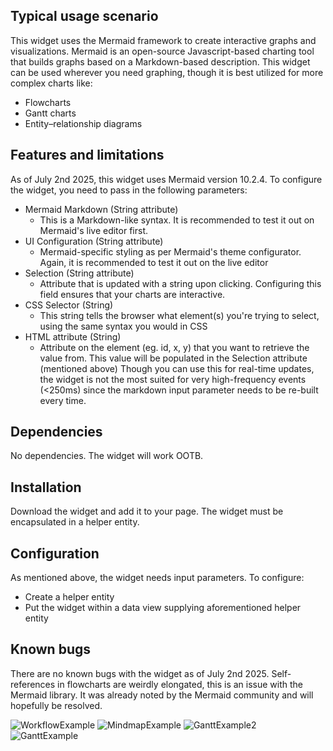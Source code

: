 ## Typical usage scenario
This widget uses the Mermaid framework to create interactive graphs and visualizations. Mermaid is an open-source Javascript-based charting tool that builds graphs based on a Markdown-based description. This widget can be used wherever you need graphing, though it is best utilized for more complex charts like:
- Flowcharts
- Gantt charts
- Entity–relationship diagrams
## Features and limitations
As of July 2nd 2025, this widget uses Mermaid version 10.2.4. To configure the widget, you need to pass in the following parameters: 

- Mermaid Markdown (String attribute) 
	- This is a Markdown-like syntax. It is recommended to test it out on Mermaid's live editor first. 
- UI Configuration (String attribute) 
	- Mermaid-specific styling as per Mermaid's theme configurator. Again, it is recommended to test it out on the live editor
- Selection (String attribute)
	- Attribute that is updated with a string upon clicking. Configuring this field ensures that your charts are interactive. 
- CSS Selector (String)
	- This string tells the browser what element(s) you're trying to select, using the same syntax you would in CSS
- HTML attribute (String) 
	- Attribute on the element (eg. id, x, y) that you want to retrieve the value from. This value will be populated in the Selection attribute (mentioned above) 
Though you can use this for real-time updates, the widget is not the most suited for very high-frequency events (<250ms) since the markdown input parameter needs to be re-built every time. 
## Dependencies
No dependencies. The widget will work OOTB. 
## Installation
Download the widget and add it to your page. The widget must be encapsulated in a helper entity. 
## Configuration
As mentioned above, the widget needs input parameters. To configure: 
- Create a helper entity
- Put the widget within a data view supplying aforementioned helper entity 
## Known bugs
There are no known bugs with the widget as of July 2nd 2025. Self-references in flowcharts are weirdly elongated, this is an issue with the Mermaid library. It was already noted by the Mermaid community and will hopefully be resolved. 

![WorkflowExample](https://github.com/user-attachments/assets/24180fac-d771-4f78-8a94-431c1e83a3fa)
![MindmapExample](https://github.com/user-attachments/assets/e0b8e20d-17cc-4f72-b7e7-c666941bf7db)
![GanttExample2](https://github.com/user-attachments/assets/02165eb3-9c72-46da-b57c-0d73329b23dc)
![GanttExample](https://github.com/user-attachments/assets/72e691e2-274e-4db8-8fd8-41b939ca59d5)

